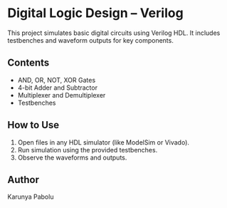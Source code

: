 # Digital Logic Design – Verilog

This project simulates basic digital circuits using Verilog HDL. It includes testbenches and waveform outputs for key components.

## Contents
- AND, OR, NOT, XOR Gates
- 4-bit Adder and Subtractor
- Multiplexer and Demultiplexer
- Testbenches

## How to Use
1. Open files in any HDL simulator (like ModelSim or Vivado).
2. Run simulation using the provided testbenches.
3. Observe the waveforms and outputs.

## Author
Karunya Pabolu
